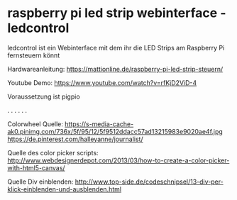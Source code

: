 # raspberry pi led strip webinterface - ledcontrol

ledcontrol ist ein Webinterface mit dem ihr die LED Strips am Raspberry Pi fernsteuern könnt

Hardwareanleitung: https://mattionline.de/raspberry-pi-led-strip-steuern/

Youtube Demo: https://www.youtube.com/watch?v=rfKjD2ViD-4

Voraussetzung ist pigpio

.
.
.
.
.
.

Colorwheel Quelle:
https://s-media-cache-ak0.pinimg.com/736x/5f/95/12/5f9512ddacc57ad13215983e9020ae4f.jpg
https://de.pinterest.com/halleyanne/journalist/ 

Quelle des color picker scripts:
http://www.webdesignerdepot.com/2013/03/how-to-create-a-color-picker-with-html5-canvas/

Quelle Div einblenden:
http://www.top-side.de/codeschnipsel/13-div-per-klick-einblenden-und-ausblenden.html

